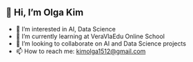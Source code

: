 ## 👋 Hi, I’m Olga Kim
- 👀 I’m interested in AI, Data Science
- 🌱 I’m currently learning at VeraVlaEdu Online School
- 💞️ I’m looking to collaborate on AI and Data Science projects
- 📫 How to reach me: kimolga1512@gmail.com


<!---
olga1590/olga1590 is a ✨ special ✨ repository because its `README.md` (this file) appears on your GitHub profile.
You can click the Preview link to take a look at your changes.
--->
